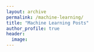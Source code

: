 ```yaml
---
layout: archive
permalink: /machine-learning/
title: "Machine Learning Posts"
author_profile: true
header:
  image:
---
```


